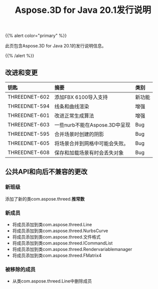 ﻿---
title: Aspose.3D for Java 20.1发行说明
type: docs
weight: 70
url: /zh/java/aspose-3d-for-java-20-1-release-notes/
---
{{% alert color="primary" %}} 

此页包含Aspose.3D for Java 20.1的发行说明信息。

{{% /alert %}} 
## **改进和变更**

|**钥匙**|**摘要**|**类别**|
|:- |:- |:- |
|THREEDNET-602|添加FBX 6100导入支持|新功能|
|THREEDNET-594|线条和曲线渲染|增强|
|THREEDNET-601|改进正常生成算法|增强|
|THREEDNET-603|一些nurb不能在Aspose.3D中呈现|Bug|
|THREEDNET-595|合并场景时创建的阴影|Bug|
|THREEDNET-605|将场景合并到网格中可能会失败。|Bug|
|THREEDNET-608|保存和加载场景有时会丢失对象|Bug|
## **公共API和向后不兼容的更改**
### **新班级**
添加了新的类com.aspose.threed.**推常数**
### **新成员**
- 将成员添加到类com.aspose.threed.Line
- 将成员添加到类com.aspose.threed.NurbsCurve
- 将成员添加到类com.aspose.threed.文件格式
- 将成员添加到类com.aspose.threed.ICommandList
- 将成员添加到类com.aspose.threed.Rendervariablemanager
- 将成员添加到类com.aspose.threed.FMatrix4
### **被移除的成员**
- 从类com.aspose.threed.Line中删除成员
